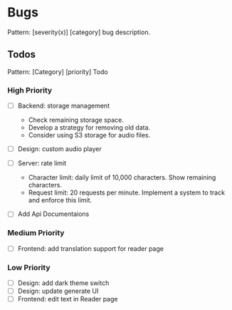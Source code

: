 # Bugs

Pattern: [severity(x)] [category] bug description.

## Todos

Pattern: [Category] [priority] Todo
  
### High Priority

- [ ] Backend: storage management
  - Check remaining storage space.
  - Develop a strategy for removing old data.
  - Consider using S3 storage for audio files.

- [ ] Design: custom audio player

- [ ] Server: rate limit
  - Character limit: daily limit of 10,000 characters. Show remaining characters.
  - Request limit: 20 requests per minute. Implement a system to track and enforce this limit.

- [ ] Add Api Documentaions

### Medium Priority

- [ ] Frontend: add translation support for reader page

### Low Priority

- [ ] Design: add dark theme switch
- [ ] Design: update generate UI
- [ ] Frontend: edit text in Reader page

